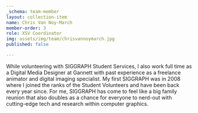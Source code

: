 ```yaml
---
_schema: team-member
layout: collection-item
name: Chris Van Noy-March
member-order: 3
role: XSV Coordinator
img: assets/img/team/chrisvannoymarch.jpg
published: false

---
```

While volunteering with SIGGRAPH Student Services, I also work full time as a Digital Media Designer at Gannett with past experience as a freelance animator and digital imaging specialist. My first SIGGRAPH was in 2008 where I joined the ranks of the Student Volunteers and have been back every year since. For me, SIGGRAPH has come to feel like a big family reunion that also doubles as a chance for everyone to nerd-out with cutting-edge tech and research within computer graphics.